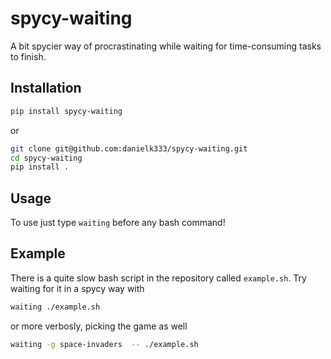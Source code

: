 # spycy-waiting

A bit spycier way of procrastinating while waiting for time-consuming tasks to finish. 

## Installation

```bash
pip install spycy-waiting
```

or

```bash
git clone git@github.com:danielk333/spycy-waiting.git
cd spycy-waiting
pip install .
```

## Usage

To use just type `waiting` before any bash command!

## Example

There is a quite slow bash script in the repository called `example.sh`. Try waiting for it in a spycy way with

```bash
waiting ./example.sh
```

or more verbosly, picking the game as well

```bash
waiting -g space-invaders  -- ./example.sh
```